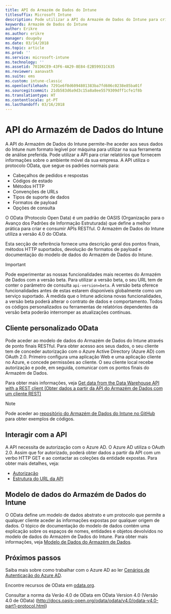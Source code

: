 ```yaml
---
title: API do Armazém de Dados do Intune
titlesuffix: Microsoft Intune
description: Pode utilizar a API do Armazém de Dados do Intune para criar relatórios que forneçam informações sobre o ambiente móvel da sua empresa.
keywords: Armazém de Dados do Intune
author: Erikre
ms.author: erikre
manager: dougeby
ms.date: 03/14/2018
ms.topic: article
ms.prod: ''
ms.service: microsoft-intune
ms.technology: ''
ms.assetid: 701D6CE9-43F6-4A29-8E84-E2B59931C635
ms.reviewer: aanavath
ms.suite: ems
ms.custom: intune-classic
ms.openlocfilehash: 7291e6f0d6094801383ba7fd606c0238e85ba01f
ms.sourcegitcommit: 21db583d6a9d3c15a8a8ee5579309dff1cfe1f8b
ms.translationtype: HT
ms.contentlocale: pt-PT
ms.lasthandoff: 03/16/2018
---
```

#  <a name="intune-data-warehouse-api"></a>API do Armazém de Dados do Intune

A API do Armazém de Dados do Intune permite-lhe aceder aos seus dados do Intune num formato legível por máquina para utilizar na sua ferramenta de análise preferida. Pode utilizar a API para criar relatórios que fornecem informações sobre o ambiente móvel da sua empresa. A API utiliza o protocolo OData, que segue os padrões normais para:

  -   Cabeçalhos de pedidos e respostas
  -   Códigos de estado
  -   Métodos HTTP
  -   Convenções de URLs
  -   Tipos de suporte de dados
  -   Formatos de payload
  -   Opções de consulta

O OData (Protocolo Open Data) é um padrão de OASIS (Organização para o Avanço dos Padrões de Informação Estruturada) que define a melhor prática para criar e consumir APIs RESTful. O Armazém de Dados do Intune utiliza a versão 4.0 do OData.

Esta secção de referência fornece uma descrição geral dos pontos finais, métodos HTTP suportados, devolução de formatos de payload e documentação do modelo de dados do Armazém de Dados do Intune.

> [!Important]  
> Pode experimentar as nossas funcionalidades mais recentes do Armazém de Dados com a versão beta. Para utilizar a versão beta, o seu URL tem de conter o parâmetro de consulta `api-version=beta`. A versão beta oferece funcionalidades antes de estas estarem disponíveis globalmente como um serviço suportado. À medida que o Intune adiciona novas funcionalidades, a versão beta poderá alterar o contrato de dados e comportamento. Todos os códigos personalizados ou ferramentas de relatórios dependentes da versão beta poderão interromper as atualizações contínuas. <!--If you experience problems with the beta service, follow [link to feedback process]() to report the issue or provide feedback.-->

## <a name="odata-custom-client"></a>Cliente personalizado OData

Pode aceder ao modelo de dados do Armazém de Dados do Intune através de ponto finais RESTful. Para obter acesso aos seus dados, o seu cliente tem de conceder autorização com o Azure Active Directory (Azure AD) com OAuth 2.0. Primeiro configura uma aplicação Web e uma aplicação cliente no Azure, e concede permissões ao cliente. O seu cliente local recebe autorização e pode, em seguida, comunicar com os pontos finais do Armazém de Dados.

Para obter mais informações, veja [Get data from the Data Warehouse API with a REST client (Obter dados a partir da API do Armazém de Dados com um cliente REST)](reports-proc-data-rest.md)

> [!Note]  
> Pode aceder ao [repositório do Armazém de Dados do Intune no GitHub](https://github.com/Microsoft/Intune-Data-Warehouse) para obter exemplos de códigos.

## <a name="interacting-with-the-api"></a>Interagir com a API

A API necessita de autorização com o Azure AD. O Azure AD utiliza o OAuth 2.0. Assim que for autorizado, poderá obter dados a partir da API com um verbo HTTP GET e ao contactar as coleções da entidade expostas. Para obter mais detalhes, veja:

 -  [Autorização](reports-api-url.md)
 -  [Estrutura do URL da API](reports-api-url.md)

## <a name="intune-data-warehouse-data-model"></a>Modelo de dados do Armazém de Dados do Intune

O OData define um modelo de dados abstrato e um protocolo que permite a qualquer cliente aceder às informações expostas por qualquer origem de dados. O tópico de documentação do modelo de dados contém uma explicação sobre os espaços de nomes, entidades e objetos devolvidos no modelo de dados do Armazém de Dados do Intune. Para obter mais informações, veja [Modelo de Dados do Armazém de Dados](reports-ref-data-model.md).

## <a name="next-steps"></a>Próximos passos

Saiba mais sobre como trabalhar com o Azure AD ao ler [Cenários de Autenticação do Azure AD](https://docs.microsoft.com/azure/active-directory/develop/active-directory-authentication-scenarios).

Encontre recursos de OData em [odata.org](http://www.odata.org).
  
Consultar a norma da Verão 4.0 de OData em OData Version 4.0 (Versão 4.0 de OData) (http://docs.oasis-open.org/odata/odata/v4.0/odata-v4.0-part1-protocol.html)  

